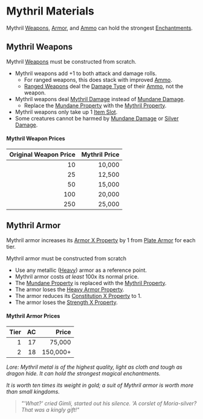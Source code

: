 # Mythril Materials
Mythril [Weapons](../Weapons.md), [Armor](../Armor.md), and [Ammo](../Individual%20Item%20Cards/Weapons/Weapon%20Properties/Ammo%20Property.md) can hold the strongest [Enchantments](../../Magic/Enchanting/Enchanting.md).
## Mythril Weapons
Mythril [Weapons](../Weapons.md) must be constructed from scratch.

- Mythril weapons add +1 to both attack and damage rolls.
	- For ranged weapons, this does stack with improved [Ammo](../Individual%20Item%20Cards/Weapons/Weapon%20Properties/Ammo%20Property.md).
	- [Ranged Weapons](../Weapons.md#Ranged%20Weapons) deal the [Damage Type](../../../Damage%20Types/!Damage%20Types.md) of their [Ammo](../Individual%20Item%20Cards/Weapons/Weapon%20Properties/Ammo%20Property.md), not the weapon.
- Mythril weapons deal [Mythril Damage](../../../Damage%20Types/Mythril%20Damage.md) instead of [Mundane Damage](../../../Damage%20Types/Mundane%20Damage.md).
	- Replace the [Mundane Property](Mundane%20Property.md) with the [Mythril Property](Mythril%20Property.md).
- Mythril weapons only take up 1 [Item Slot](../../../Player%20Characters/Derived%20Statistics/Item%20Slots.md).
- Some creatures cannot be harmed by [Mundane Damage](../../../Damage%20Types/Mundane%20Damage.md) or [Silver Damage](../../../Damage%20Types/Silver%20Damage.md).
#### Mythril Weapon Prices

| Original Weapon Price | Mythril Price |
| --------------------: | ------------: |
|                    10 |        10,000 |
|                    25 |        12,500 |
|                    50 |        15,000 |
|                   100 |        20,000 |
|                   250 |        25,000 |
## Mythril Armor
Mythril armor increases its [Armor X Property](../Individual%20Item%20Cards/Armors/Armor%20Properties/Armor%20X%20Property.md) by 1 from [Plate Armor](../Individual%20Item%20Cards/Armors/Mundane%20Armors/Plate%20Armor.md) for each tier.

Mythril armor must be constructed from scratch
- Use any metallic ([Heavy](../Individual%20Item%20Cards/Armors/Armor%20Properties/Heavy%20Armor%20Property.md)) armor as a reference point.
- Mythril armor costs *at least* 100x its normal price.
- The [Mundane Property](Mundane%20Property.md) is replaced with the [Mythril Property](Mythril%20Property.md).
- The armor loses the [Heavy Armor Property](../Individual%20Item%20Cards/Armors/Armor%20Properties/Heavy%20Armor%20Property.md).
- The armor reduces its [Constitution X Property](../Individual%20Item%20Cards/Armors/Armor%20Properties/Constitution%20X%20Property.md) to 1.
- The armor loses the [Strength X Property](../Individual%20Item%20Cards/Armors/Armor%20Properties/Strength%20X%20Property.md).
#### Mythril Armor Prices

| Tier |  AC |    Price |
| ---: | --: | -------: |
|    1 |  17 |   75,000 |
|    2 |  18 | 150,000+ |


*Lore:*
*Mythril metal is of the highest quality, light as cloth and tough as dragon hide. It can hold the strongest magical enchantments.* 

*It is worth ten times its weight in gold; a suit of Mythril armor is worth more than small kingdoms.*
> *"'What?' cried Gimli, started out his silence. 'A corslet of Moria-silver? That was a kingly gift!"*